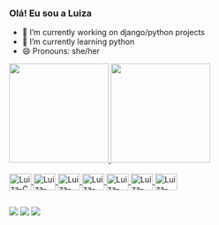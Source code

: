 ### Olá! Eu sou a Luiza 

- 🔭 I’m currently working on django/python projects
- 🌱 I’m currently learning python
- 😄 Pronouns: she/her

<div>
  <a href="https://github.com/luizacostam">
  <img height="180cm" src="https://github-readme-stats.vercel.app/api?username=luizacostam&show_icons=true&theme=radical"/>
  <img height="180cm" src="https://github-readme-stats.vercel.app/api/top-langs/?username=luizacostam&layout=compact&langs_count=16&theme=radical"/>
</div>

<div style="display: inline_block"><br>
  <img align="center" alt="Luiza-C" height="30" width="40" src="https://cdn.jsdelivr.net/gh/devicons/devicon/icons/c/c-original.svg">
  <img align="center" alt="Luiza-Cplusplus" height="30" width="40" src="https://cdn.jsdelivr.net/gh/devicons/devicon/icons/cplusplus/cplusplus-original.svg">
  <img align="center" alt="Luiza-Python" height="30" width="40" src="https://cdn.jsdelivr.net/gh/devicons/devicon/icons/python/python-original.svg">
  <img align="center" alt="Luiza-JS" height="30" width="40" src="https://cdn.jsdelivr.net/gh/devicons/devicon/icons/javascript/javascript-original.svg">
  <img align="center" alt="Luiza-HTML5" height="30" width="40" src="https://cdn.jsdelivr.net/gh/devicons/devicon/icons/html5/html5-original-wordmark.svg">
  <img align="center" alt="Luiza-CSS" height="30" width="40" src="https://cdn.jsdelivr.net/gh/devicons/devicon/icons/css3/css3-original-wordmark.svg">
  <img align="center" alt="Luiza-ReacNative" height="30" width="40" src="https://cdn.jsdelivr.net/gh/devicons/devicon/icons/react/react-original.svg">
</div>

##

<div> 
  <a href="https://instagram.com/luizacm_" target="_blank"><img src="https://img.shields.io/badge/-Instagram-%23E4405F?style=for-the-badge&logo=instagram&logoColor=white" target="_blank"></a> 
  <a href = "mailto:luizacm0209@gmail.com"><img src="https://img.shields.io/badge/-Gmail-%23333?style=for-the-badge&logo=gmail&logoColor=white" target="_blank"></a>
  <a href="https://www.linkedin.com/in/luiza-costa-984b1325a/" target="_blank"><img src="https://img.shields.io/badge/-LinkedIn-%230077B5?style=for-the-badge&logo=linkedin&logoColor=white" target="_blank"></a> 
</div>

